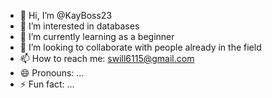 - 👋 Hi, I’m @KayBoss23
- 👀 I’m interested in databases 
- 🌱 I’m currently learning as a beginner 
- 💞️ I’m looking to collaborate with people already in the field 
- 📫 How to reach me: swill6115@gmail.com 
- 😄 Pronouns: ...
- ⚡ Fun fact: ...

<!---
KayBoss23536/KayBoss23536 is a ✨ special ✨ repository because its `README.md` (this file) appears on your GitHub profile.
You can click the Preview link to take a look at your changes.
--->
